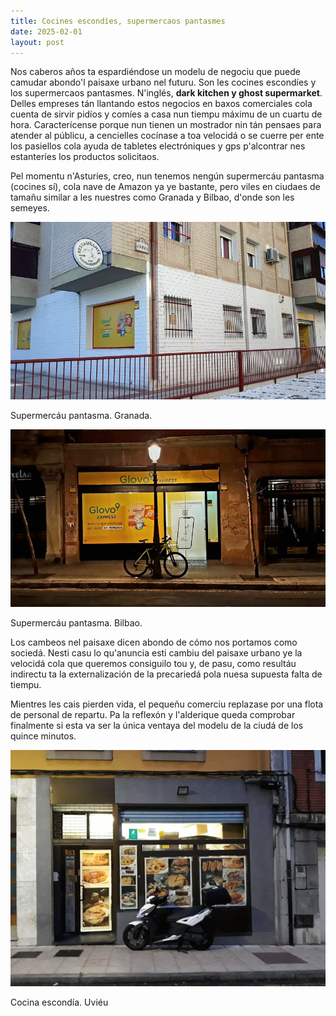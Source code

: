 ```yaml
---
title: Cocines escondíes, supermercaos pantasmes
date: 2025-02-01
layout: post
---
```


Nos caberos años ta espardiéndose un modelu de negociu que puede camudar abondo'l paisaxe urbano nel futuru. Son les cocines escondíes y los supermercaos pantasmes. N'inglés, **dark kitchen y ghost supermarket**. Delles empreses tán llantando estos negocios en baxos comerciales cola cuenta de sirvir pidíos y comíes a casa nun tiempu máximu de un cuartu de hora. Caracterícense porque nun tienen un mostrador nin tán pensaes para atender al públicu, a cencielles cocínase a toa velocidá o se cuerre per ente los pasiellos cola ayuda de tabletes electróniques y gps p'alcontrar nes estanteríes los productos solicitaos.

Pel momentu n'Asturies, creo, nun tenemos nengún supermercáu pantasma (cocines sí), cola nave de Amazon ya ye bastante, pero viles en ciudaes de tamañu similar a les nuestres como Granada y Bilbao, d'onde son les semeyes.

![Supermercáu pantasma. Granada.](/./assets/imgs/Granada.png)

Supermercáu pantasma. Granada.

![Cocina escondía. Bilbao](/./assets/imgs/Bilbao.png)

Supermercáu pantasma. Bilbao.

Los cambeos nel paisaxe dicen abondo de cómo nos portamos como sociedá. Nesti casu lo qu'anuncia esti cambiu del paisaxe urbano ye la velocidá cola que queremos consiguilo tou y, de pasu, como resultáu indirectu ta la externalización de la precariedá pola nuesa supuesta falta de tiempu. 

Mientres les cais pierden vida, el pequeñu comerciu replazase por una flota de personal de repartu. Pa la reflexón y l'alderique queda comprobar finalmente si esta va ser la única ventaya del modelu de la ciudá de los quince minutos.

![Cocina escondía. Uviéu.](/./assets/imgs/oviedo.png)

Cocina escondía. Uviéu
